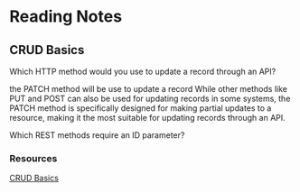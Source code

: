 # Reading Notes

## CRUD Basics

Which HTTP method would you use to update a record through an API?

the PATCH method will be use to update a record While other methods like PUT and POST can also be used for updating records in some systems, the PATCH method is specifically designed for making partial updates to a resource, making it the most suitable for updating records through an API.

Which REST methods require an ID parameter?



### Resources

[CRUD Basics](https://medium.com/geekculture/crud-operations-explained-2a44096e9c88)

